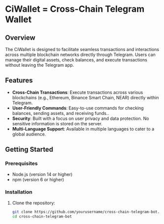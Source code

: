 # CiWallet = Cross-Chain Telegram Wallet

## Overview

The CiWallet is designed to facilitate seamless transactions and interactions across multiple blockchain networks directly through Telegram. Users can manage their digital assets, check balances, and execute transactions without leaving the Telegram app.

## Features

- **Cross-Chain Transactions**: Execute transactions across various blockchains (e.g., Ethereum, Binance Smart Chain, NEAR) directly within Telegram.
- **User-Friendly Commands**: Easy-to-use commands for checking balances, sending assets, and receiving funds..
- **Security**: Built with a focus on user privacy and data protection. No sensitive information is stored on the server.
- **Multi-Language Support**: Available in multiple languages to cater to a global audience.

## Getting Started

### Prerequisites

- Node.js (version 14 or higher)
- npm (version 6 or higher)

### Installation

1. Clone the repository:

   ```bash
   git clone https://github.com/yourusername/cross-chain-telegram-bot.git
   cd cross-chain-telegram-bot

